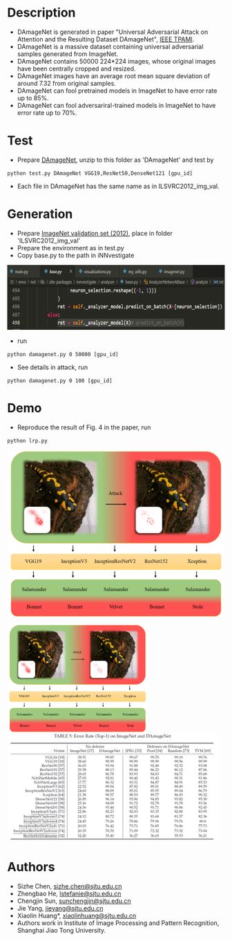 # Description
* DAmageNet is generated in paper "Universal Adversarial Attack on Attention and the Resulting Dataset DAmageNet", [IEEE TPAMI](https://ieeexplore.ieee.org/document/9238430).
* DAmageNet is a massive dataset containing universal adversarial samples generated from ImageNet.
* DAmageNet contains 50000 224\*224 images, whose original images have been centrally cropped and resized.
* DAmageNet images have an average root mean square deviation of around 7.32 from original samples.
* DAmageNet can fool pretrained models in ImageNet to have error rate up to 85%.
* DAmageNet can fool adversariral-trained models in ImageNet to have error rate up to 70%.

# Test
* Prepare [DAmageNet](http://www.pami.sjtu.edu.cn/Show/56/122), unzip to this folder as 'DAmageNet' and test by
```
python test.py DAmageNet VGG19,ResNet50,DenseNet121 [gpu_id]
```
* Each file in DAmageNet has the same name as in ILSVRC2012_img_val.

# Generation
* Prepare [ImageNet validation set (2012)](http://www.image-net.org), place in folder 'ILSVRC2012_img_val'
* Prepare the environment as in test.py
* Copy base.py to the path in iNNvestigate
<img src="https://github.com/AllenChen1998/DAmageNet/blob/master/demo/change%20in%20iNNvestigate.png" height="150">

* run

```
python damagenet.py 0 50000 [gpu_id]
```
* See details in attack, run

```
python damagenet.py 0 100 [gpu_id]
```

# Demo
* Reproduce the result of Fig. 4 in the paper, run
```
python lrp.py
```

![](demo/AoA.png)

<img src="https://github.com/AllenChen1998/DAmageNet/blob/master/demo/AoA.png" height="250"><img src="https://github.com/AllenChen1998/DAmageNet/blob/master/demo/results.png" height="250">

# Authors
* Sizhe Chen, sizhe.chen@sjtu.edu.cn
* Zhengbao He, lstefanie@sjtu.edu.cn
* Chengjin Sun, sunchengjin@sjtu.edu.cn
* Jie Yang, jieyang@sjtu.edu.cn
* Xiaolin Huang\*, xiaolinhuang@sjtu.edu.cn
* Authors work in Institute of Image Processing and Pattern Recognition, Shanghai Jiao Tong University.
